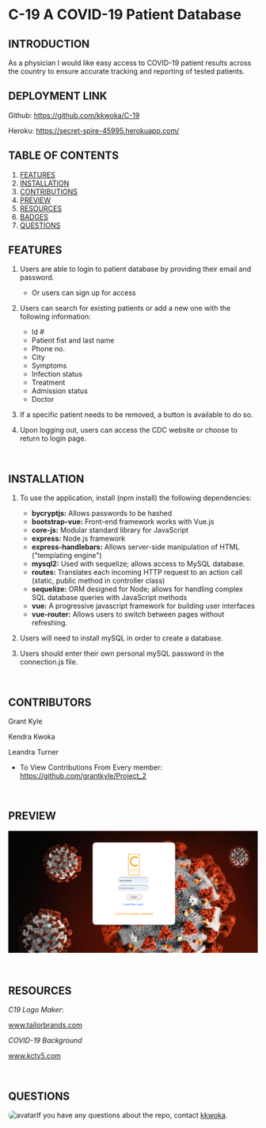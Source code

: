 
# C-19 A COVID-19 Patient Database


## INTRODUCTION

As a physician I would like easy access to COVID-19 patient results across the country to ensure accurate tracking and reporting of tested patients.

## DEPLOYMENT LINK
Github: https://github.com/kkwoka/C-19

Heroku: https://secret-spire-45995.herokuapp.com/
<br>

## TABLE OF CONTENTS

1. [FEATURES](#features)
2. [INSTALLATION](#installation)
3. [CONTRIBUTIONS](#contributions)
4. [PREVIEW](#preview)
5. [RESOURCES](#resources)
6. [BADGES](#badges)
7. [QUESTIONS](#QUESTIONS)




## FEATURES

1. Users are able to login to patient database by providing their email and password.
    * Or users can sign up for access

2. Users can search for existing patients or add a new one with the following information:
    * Id #
    * Patient fist and last name
    *  Phone no.
    * City
    * Symptoms
    * Infection status
    * Treatment
    * Admission status
    * Doctor

3. If a specific patient needs to be removed, a button is available to do so.

4. Upon logging out, users can access the CDC website or choose to return to login page.

<br>

## INSTALLATION

1. To use the application, install (npm install) the following dependencies:

    * **bycryptjs:** Allows passwords to be hashed
    *  **bootstrap-vue:** Front-end framework works with Vue.js
    *  **core-js:** Modular standard library for JavaScript
    *  **express:** Node.js framework
    *  **express-handlebars:** Allows server-side manipulation of HTML ("templating engine")
    * **mysql2:** Used with sequelize; allows access to MySQL database.
    * **routes:** Translates each incoming HTTP request to an action call (static, public method in controller class)
    *  **sequelize:** ORM designed for Node; allows for handling complex SQL database queries with JavaScript methods
    *  **vue:** A progressive javascript framework for building user interfaces
    * **vue-router:** Allows users to switch between pages without refreshing.

2. Users will need to install mySQL in order to create a database.

3. Users should enter their own personal mySQL password in the connection.js file. 

<br>

## CONTRIBUTORS

Grant Kyle

Kendra Kwoka

Leandra Turner

* To View Contributions From Every member: https://github.com/grantkyle/Project_2 

<br>


## PREVIEW

![covidPic](./src/assets/preview.png)

<br>

## RESOURCES

*C19 Logo Maker*: 

www.tailorbrands.com


*COVID-19 Background*

www.kctv5.com

<br>


## QUESTIONS
​
<img src="https://avatars3.githubusercontent.com/u/57764303?v=4" alt="avatar" style="border-radius: 16px" width="30" />
​
If you have any questions about the repo, contact [kkwoka](https://github.com/kkwoka).


